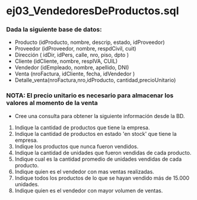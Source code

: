 # ej03_VendedoresDeProductos.sql

### Dada la siguiente base de datos:

- Producto (idProducto, nombre, descrip, estado, idProveedor)
- Proveedor (idProveedor, nombre, respdCivil, cuit)
- Dirección ( idDir, idPers, calle, nro, piso, dpto )
- Cliente (idCliente, nombre, respIVA, CUIL)
- Vendedor (idEmpleado, nombre, apellido, DNI)
- Venta (nroFactura, idCliente, fecha, idVendedor )
- Detalle_venta(nroFactura,nro,idProducto, cantidad,precioUnitario)

### NOTA: El precio unitario es necesario para almacenar los valores al momento de la venta

- Cree una consulta para obtener la siguiente información desde la BD.

1. Indique la cantidad de productos que tiene la empresa.
2. Indique la cantidad de productos en estado 'en stock' que tiene la empresa.
3. Indique los productos que nunca fueron vendidos.
4. Indique la cantidad de unidades que fueron vendidas de cada producto.
5. Indique cual es la cantidad promedio de unidades vendidas de cada producto.
6. Indique quien es el vendedor con mas ventas realizadas.
7. Indique todos los productos de lo que se hayan vendido más de 15.000 unidades.
8. Indique quien es el vendedor con mayor volumen de ventas.
